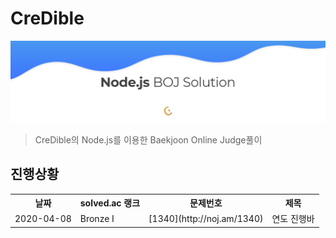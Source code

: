# CreDible
![BOJSolution](./main.png)
> CreDible의 Node.js를 이용한 Baekjoon Online Judge풀이

## 진행상황

<table>
  <tr>
    <th>날짜</th>
    <th>solved.ac 랭크</th>
    <th>문제번호</th>
    <th>제목</th>
  </tr>
  <tr>
    <td>2020-04-08</td>
    <td>Bronze I</td>
    <td>[1340](http://noj.am/1340)</td>
    <td>연도 진행바</td>
  </tr>
</table>
